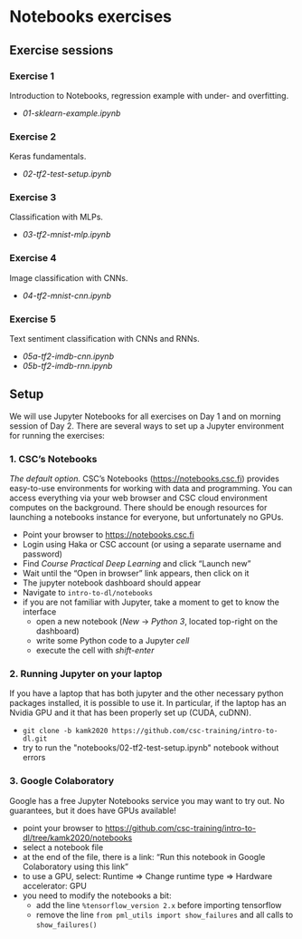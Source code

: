 # Notebooks exercises

## Exercise sessions

### Exercise 1

Introduction to Notebooks, regression example with under- and overfitting.

* *01-sklearn-example.ipynb*

### Exercise 2

Keras fundamentals.

* *02-tf2-test-setup.ipynb*

### Exercise 3

Classification with MLPs.

* *03-tf2-mnist-mlp.ipynb*

### Exercise 4

Image classification with CNNs.

* *04-tf2-mnist-cnn.ipynb*

### Exercise 5

Text sentiment classification with CNNs and RNNs.

* *05a-tf2-imdb-cnn.ipynb*
* *05b-tf2-imdb-rnn.ipynb*

## Setup

We will use Jupyter Notebooks for all exercises on Day 1 and on morning session of Day 2. There are several ways to set up a Jupyter environment for running the exercises:

### 1. CSC’s Notebooks

*The default option.* CSC’s Notebooks (https://notebooks.csc.fi) provides easy-to-use environments for working with data and programming. You can access everything via your web browser and CSC cloud environment computes on the background. There should be enough resources for launching a notebooks instance for everyone, but unfortunately no GPUs. 

* Point your browser to https://notebooks.csc.fi
* Login using Haka or CSC account (or using a separate username and password)
* Find *Course Practical Deep Learning* and click “Launch new”
* Wait until the “Open in browser” link appears, then click on it
* The jupyter notebook dashboard should appear
* Navigate to `intro-to-dl/notebooks` 
* if you are not familiar with Jupyter, take a moment to get to know the interface
    * open a new notebook (*New* -> *Python 3*, located top-right on the dashboard) 
    * write some Python code to a Jupyter *cell*
    * execute the cell with *shift-enter*
    
### 2. Running Jupyter on your laptop

If you have a laptop that has both jupyter and the other necessary python packages installed, it is possible to use it. In particular, if the laptop has an Nvidia GPU and it that has been properly set up (CUDA, cuDNN).

* `git clone -b kamk2020 https://github.com/csc-training/intro-to-dl.git`   
* try to run the "notebooks/02-tf2-test-setup.ipynb" notebook without errors

### 3. Google Colaboratory

Google has a free Jupyter Notebooks service you may want to try out. No guarantees, but it does have GPUs available!

* point your browser to https://github.com/csc-training/intro-to-dl/tree/kamk2020/notebooks
* select a notebook file
* at the end of the file, there is a link: “Run this notebook in Google Colaboratory using this link”
* to use a GPU, select: Runtime => Change runtime type => Hardware accelerator: GPU
* you need to modify the notebooks a bit:
    * add the line `%tensorflow_version 2.x` before importing tensorflow
    * remove the line `from pml_utils import show_failures` and all calls to `show_failures()`
